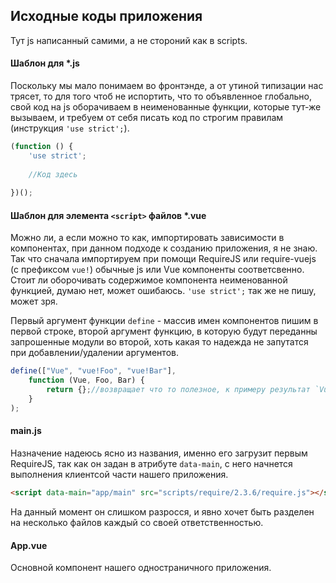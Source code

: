 ## Исходные коды приложения

Тут js написанный самими, а не стороний как в scripts.

#### Шаблон для *.js
Поскольку мы мало понимаем во фронтэнде, а от утиной типизации нас трясет, то для того чтоб не испортить,
 что то объявленное глобально, свой код на js оборачиваем в неименованные функции, которые тут-же вызываем,
 и требуем от себя писать код по строгим правилам (инструкция `'use strict';`). 

```js  
(function () {
    'use strict';
 
    //Код здесь
 
})(); 
```

#### Шаблон для элемента `<script>` файлов *.vue
Можно ли, а если можно то как, импортировать зависимости в компонентах, при данном подходе к созданию приложения,
 я не знаю. Так что сначала импортируем при помощи RequireJS или require-vuejs (с префиксом `vue!`) обычные js или Vue
 компоненты соответсвенно. Стоит ли оборочивать содержимое компонента неименованной функцией, думаю нет, может ошибаюсь.
 `'use strict';` так же не пишу, может зря.
 
Первый аргумент функции `define` - массив имен компонентов пишим в первой строке, второй аргумент функцию, в 
 которую будут переданны запрошенные модули во второй, хоть какая то надежда не запутатся при добавлении/удалении
 аргументов. 

```js  
define(["Vue", "vue!Foo", "vue!Bar"],
    function (Vue, Foo, Bar) {
        return {};//возвращает что то полезное, к примеру результат `Vue.component("Foo", {...});`
    }
);
```

#### main.js
Назначение надеюсь ясно из названия, именно его загрузит первым RequireJS, так как он задан в атрибуте
`data-main`, с него начнется выполнения клиентсой части нашего приложения.

```html
<script data-main="app/main" src="scripts/require/2.3.6/require.js"></script>
```

На данный момент он слишком разросся, и явно хочет быть разделен на несколько файлов каждый со своей ответственностью.

####  App.vue
Основной компонент нашего одностраничного приложения.
 